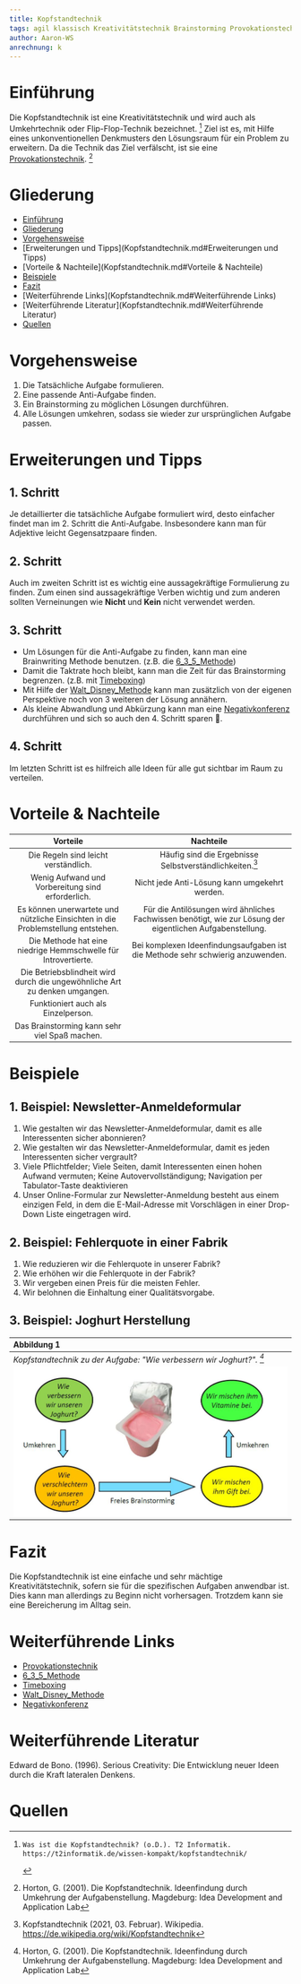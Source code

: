 ```yaml
---
title: Kopfstandtechnik
tags: agil klassisch Kreativitätstechnik Brainstorming Provokationstechnik 6_3_5_Methode Timeboxing Walt_Disney_Methode Negativkonferenz
author: Aaron-WS
anrechnung: k
---
```


# Einführung
Die Kopfstandtechnik ist eine Kreativitätstechnik und wird auch als Umkehrtechnik oder Flip-Flop-Technik bezeichnet. [^1]
Ziel ist es, mit Hilfe eines unkonventionellen Denkmusters den Lösungsraum für ein Problem zu erweitern.
Da die Technik das Ziel verfälscht, ist sie eine [Provokationstechnik](Provokationstechnik.md). [^2]

# Gliederung

* [Einführung](Kopfstandtechnik.md#Einführung)
* [Gliederung](Kopfstandtechnik.md#Gliederung)
* [Vorgehensweise](Kopfstandtechnik.md#Vorgehensweise)
* [Erweiterungen und Tipps](Kopfstandtechnik.md#Erweiterungen und Tipps)
* [Vorteile & Nachteile](Kopfstandtechnik.md#Vorteile & Nachteile)
* [Beispiele](Kopfstandtechnik.md#Beispiele)
* [Fazit](Kopfstandtechnik.md#Fazit)
* [Weiterführende Links](Kopfstandtechnik.md#Weiterführende Links)
* [Weiterführende Literatur](Kopfstandtechnik.md#Weiterführende Literatur)
* [Quellen](Kopfstandtechnik.md#Quellen)

# Vorgehensweise

1. Die Tatsächliche Aufgabe formulieren.
2. Eine passende Anti-Aufgabe finden.
3. Ein Brainstorming zu möglichen Lösungen durchführen.
4. Alle Lösungen umkehren, sodass sie wieder zur ursprünglichen Aufgabe passen.

# Erweiterungen und Tipps

## 1. Schritt

Je detaillierter die tatsächliche Aufgabe formuliert wird, desto einfacher findet man im 2. Schritt die Anti-Aufgabe.
Insbesondere kann man für Adjektive leicht Gegensatzpaare finden.

## 2. Schritt

Auch im zweiten Schritt ist es wichtig eine aussagekräftige Formulierung zu finden.
Zum einen sind aussagekräftige Verben wichtig und zum anderen sollten Verneinungen wie **Nicht** und **Kein** nicht verwendet werden.

## 3. Schritt

* Um Lösungen für die Anti-Aufgabe zu finden, kann man eine Brainwriting Methode benutzen. (z.B. die [6_3_5_Methode](6_3_5_Methode.md))
* Damit die Taktrate hoch bleibt, kann man die Zeit für das Brainstorming begrenzen. (z.B. mit [Timeboxing](Timeboxing.md))
* Mit Hilfe der [Walt_Disney_Methode](Walt_Disney_Methode.md) kann man zusätzlich von der eigenen Perspektive noch von 3 weiteren der Lösung annähern.
* Als kleine Abwandlung und Abkürzung kann man eine [Negativkonferenz](Negativkonferenz.md) durchführen und sich so auch den 4. Schritt sparen :slightly_smiling_face:.

## 4. Schritt

Im letzten Schritt ist es hilfreich alle Ideen für alle gut sichtbar im Raum zu verteilen.


# Vorteile & Nachteile

| Vorteile | Nachteile |
| :---:| :---: |
| Die Regeln sind leicht verständlich. | Häufig sind die Ergebnisse Selbstverständlichkeiten.[^3] |
| Wenig Aufwand und Vorbereitung sind erforderlich. | Nicht jede Anti-Lösung kann umgekehrt werden. |
|  Es können unerwartete und nützliche Einsichten in die Problemstellung entstehen. | Für die Antilösungen wird ähnliches Fachwissen benötigt, wie zur Lösung der eigentlichen Aufgabenstellung.|
| Die Methode hat eine niedrige Hemmschwelle für Introvertierte. | Bei komplexen Ideenfindungsaufgaben ist die Methode sehr schwierig anzuwenden. |
| Die Betriebsblindheit wird durch die ungewöhnliche Art zu denken umgangen. |  |
| Funktioniert auch als Einzelperson. | |
| Das Brainstorming kann sehr viel Spaß machen. | |


# Beispiele

## 1. Beispiel: Newsletter-Anmeldeformular

1.	Wie gestalten wir das Newsletter-Anmeldeformular, damit es alle Interessenten sicher abonnieren?
2.	Wie gestalten wir das Newsletter-Anmeldeformular, damit es jeden Interessenten sicher vergrault?
3.	Viele Pflichtfelder; Viele Seiten, damit Interessenten einen hohen Aufwand vermuten; Keine Autovervollständigung; Navigation per Tabulator-Taste deaktivieren
4.	Unser Online-Formular zur Newsletter-Anmeldung besteht aus einem einzigen Feld, in dem die E-Mail-Adresse mit Vorschlägen in einer Drop-Down Liste eingetragen wird.

## 2. Beispiel: Fehlerquote in einer Fabrik

1.	Wie reduzieren wir die Fehlerquote in unserer Fabrik?
2.	Wie erhöhen wir die Fehlerquote in der Fabrik?
3.	Wir vergeben einen Preis für die meisten Fehler.
4.	Wir belohnen die Einhaltung einer Qualitätsvorgabe.

## 3. Beispiel: Joghurt Herstellung

| Abbildung 1 |
| :--- |
| *Kopfstandtechnik zu der Aufgabe: "Wie verbessern wir Joghurt?". [^2]* |
| ![](Kopfstandtechnik/Joghurt-Beispiel.JPG) |

# Fazit

Die Kopfstandtechnik ist eine einfache und sehr mächtige Kreativitätstechnik, sofern sie für die spezifischen Aufgaben anwendbar ist.
Dies kann man allerdings zu Beginn nicht vorhersagen.
Trotzdem kann sie eine Bereicherung im Alltag sein.

# Weiterführende Links

* [Provokationstechnik](Provokationstechnik.md)
* [6_3_5_Methode](6_3_5_Methode.md)
* [Timeboxing](Timeboxing.md)
* [Walt_Disney_Methode](Walt_Disney_Methode.md)
* [Negativkonferenz](Negativkonferenz.md)

# Weiterführende Literatur

Edward de Bono. (1996). Serious Creativity: Die Entwicklung neuer Ideen durch die Kraft lateralen Denkens.

# Quellen

[^1]:	 Was ist die Kopfstandtechnik? (o.D.). T2 Informatik. https://t2informatik.de/wissen-kompakt/kopfstandtechnik/
[^2]: Horton, G. (2001). Die Kopfstandtechnik. Ideenfindung durch Umkehrung der Aufgabenstellung. Magdeburg: Idea Development and Application Lab
[^3]: Kopfstandtechnik (2021, 03. Februar). Wikipedia. https://de.wikipedia.org/wiki/Kopfstandtechnik
